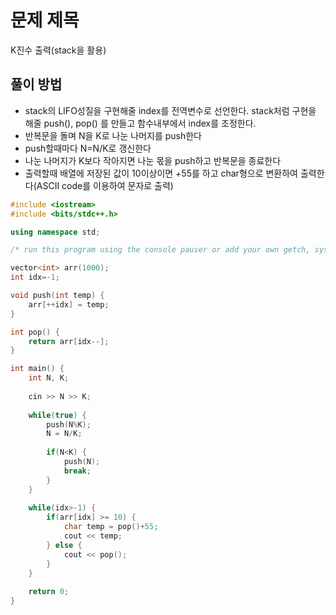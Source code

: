 # 문제 제목
K진수 출력(stack을 활용)
## 풀이 방법
- stack의 LIFO성질을 구현해줄 index를 전역변수로 선언한다. stack처럼 구현을 해줄 push(), pop() 를 만들고 함수내부에서 index를 조정한다. 
- 반복문을 돌며 N을 K로 나눈 나머지를 push한다
- push할때마다 N=N/K로 갱신한다
- 나눈 나머지가 K보다 작아지면 나눈 몫을 push하고 반복문을 종료한다
- 출력할때 배열에 저장된 값이 10이상이면 +55를 하고 char형으로 변환하여 출력한다(ASCII code를 이용하여 문자로 출력)

```C++
#include <iostream>
#include <bits/stdc++.h>

using namespace std; 

/* run this program using the console pauser or add your own getch, system("pause") or input loop */

vector<int> arr(1000);
int idx=-1;

void push(int temp) {
	arr[++idx] = temp;
}

int pop() {
	return arr[idx--];
}

int main() {
	int N, K;
	
	cin >> N >> K;
	
	while(true) {
		push(N%K);
		N = N/K;
		
		if(N<K) {
			push(N);
			break;
		}
	}
	
	while(idx>-1) {
		if(arr[idx] >= 10) {
			char temp = pop()+55;
			cout << temp;
		} else {
			cout << pop();
		}
	}
	
	return 0;
}
```
